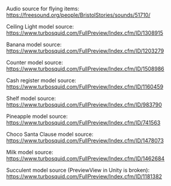 Audio source for flying items: https://freesound.org/people/BristolStories/sounds/51710/

Ceiling Light model source: https://www.turbosquid.com/FullPreview/Index.cfm/ID/1308915

Banana model source: https://www.turbosquid.com/FullPreview/Index.cfm/ID/1203279

Counter model source: https://www.turbosquid.com/FullPreview/Index.cfm/ID/1508986

Cash register model source: https://www.turbosquid.com/FullPreview/Index.cfm/ID/1160459

Shelf model source: https://www.turbosquid.com/FullPreview/Index.cfm/ID/983790

Pineapple model source: https://www.turbosquid.com/FullPreview/Index.cfm/ID/741563

Choco Santa Clause model source: https://www.turbosquid.com/FullPreview/Index.cfm/ID/1478073

Milk model source: https://www.turbosquid.com/FullPreview/Index.cfm/ID/1462684

Succulent model source (PreviewView in Unity is broken): https://www.turbosquid.com/FullPreview/Index.cfm/ID/1181382